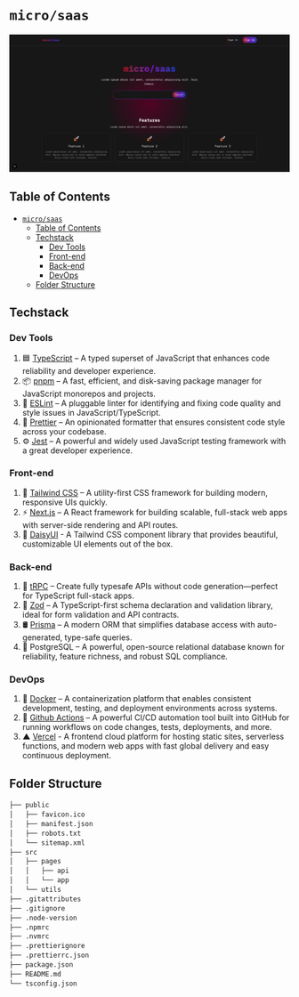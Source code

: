 # `micro/saas`

![cover](./images/cover.png)

## Table of Contents

- [`micro/saas`](#microsaas)
  - [Table of Contents](#table-of-contents)
  - [Techstack](#techstack)
    - [Dev Tools](#dev-tools)
    - [Front-end](#front-end)
    - [Back-end](#back-end)
    - [DevOps](#devops)
  - [Folder Structure](#folder-structure)

## Techstack

### Dev Tools

1. 🟦 [TypeScript](https://www.typescriptlang.org/) – A typed superset of JavaScript that enhances code reliability and developer experience.
2. 📦 [pnpm](https://pnpm.io/) – A fast, efficient, and disk-saving package manager for JavaScript monorepos and projects.
3. 🧹 [ESLint](https://eslint.org/) – A pluggable linter for identifying and fixing code quality and style issues in JavaScript/TypeScript.
4. 🎨 [Prettier](https://prettier.io/) – An opinionated formatter that ensures consistent code style across your codebase.
5. ⚙️ [Jest](https://jestjs.io/) – A powerful and widely used JavaScript testing framework with a great developer experience.

### Front-end

1. 💨 [Tailwind CSS](https://tailwindcss.com/) – A utility-first CSS framework for building modern, responsive UIs quickly.
2. ⚡ [Next.js](https://nextjs.org/) – A React framework for building scalable, full-stack web apps with server-side rendering and API routes.
3. 🌼 [DaisyUI](https://daisyui.com) - A Tailwind CSS component library that provides beautiful, customizable UI elements out of the box.

### Back-end

1. 🔗 [tRPC](https://trpc.io/) – Create fully typesafe APIs without code generation—perfect for TypeScript full-stack apps.
2. 🧱 [Zod](https://zod.dev/) – A TypeScript-first schema declaration and validation library, ideal for form validation and API contracts.
3. 🛢️ [Prisma](https://www.prisma.io/) – A modern ORM that simplifies database access with auto-generated, type-safe queries.
4. 🐘 PostgreSQL – A powerful, open-source relational database known for reliability, feature richness, and robust SQL compliance.

### DevOps

1. 🐳 [Docker](https://www.docker.com/) – A containerization platform that enables consistent development, testing, and deployment environments across systems.
2. 🔁 [Github Actions](https://github.com/features/actions) – A powerful CI/CD automation tool built into GitHub for running workflows on code changes, tests, deployments, and more.
3. ▲ [Vercel](https://vercel.com) - A frontend cloud platform for hosting static sites, serverless functions, and modern web apps with fast global delivery and easy continuous deployment.

## Folder Structure

```txt
├── public
│   ├── favicon.ico
│   ├── manifest.json
│   ├── robots.txt
│   └── sitemap.xml
├── src
│   ├── pages
│   │   ├── api
│   │   └── app
│   └── utils
├── .gitattributes
├── .gitignore
├── .node-version
├── .npmrc
├── .nvmrc
├── .prettierignore
├── .prettierrc.json
├── package.json
├── README.md
└── tsconfig.json
```
